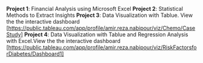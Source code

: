 **Project 1**: Financial Analysis using Microsoft Excel
 **Project 2**: Statistical Methods to Extract Insights
 **Project 3**: Data Visualization with Tablue. View the the interactive dashboard [https://public.tableau.com/app/profile/amir.reza.nabipour/viz/Chemo/CaseStudy] 
 **Project 4**: Data Visualization with Tablue and Regression Analysis with Excel.View the the interactive dashboard [https://public.tableau.com/app/profile/amir.reza.nabipour/viz/RiskFactorsforDiabetes/Dashboard1]

